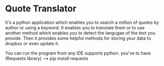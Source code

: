 # Quote Translator
It's a python application which enables you to search a million of quotes by author or using a keyword.
It enables you to translate them or to use another method which enables you to detect the langugae of the text you provide.
Then it provides some helpful methods for storing your data to dropbox or even update it.

You can run the program from any IDE supports python.
you've to have (Requests library) --> pip install requests
